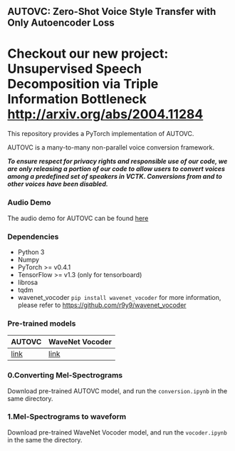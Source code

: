 ## AUTOVC: Zero-Shot Voice Style Transfer with Only Autoencoder Loss

# Checkout our new project: Unsupervised Speech Decomposition via Triple Information Bottleneck http://arxiv.org/abs/2004.11284

This repository provides a PyTorch implementation of AUTOVC.

AUTOVC is a many-to-many non-parallel voice conversion framework. 

**_To ensure respect for privacy rights and responsible use of our code, we are only releasing a portion of our code to allow users to convert voices among a predefined set of speakers in VCTK. Conversions from and to other voices have been disabled._**


### Audio Demo

The audio demo for AUTOVC can be found [here](https://auspicious3000.github.io/autovc-demo/)

### Dependencies
- Python 3
- Numpy
- PyTorch >= v0.4.1
- TensorFlow >= v1.3 (only for tensorboard)
- librosa
- tqdm
- wavenet_vocoder ```pip install wavenet_vocoder```
  for more information, please refer to https://github.com/r9y9/wavenet_vocoder

### Pre-trained models

| AUTOVC | WaveNet Vocoder |
|----------------|----------------|
| [link](https://drive.google.com/file/d/1SZPPnWAgpGrh0gQ7bXQJXXjOntbh4hmz/view?usp=sharing)| [link](https://drive.google.com/file/d/1Zksy0ndlDezo9wclQNZYkGi_6i7zi4nQ/view?usp=sharing) |


### 0.Converting Mel-Spectrograms

Download pre-trained AUTOVC model, and run the ```conversion.ipynb``` in the same directory.


### 1.Mel-Spectrograms to waveform

Download pre-trained WaveNet Vocoder model, and run the ```vocoder.ipynb``` in the same the directory.

